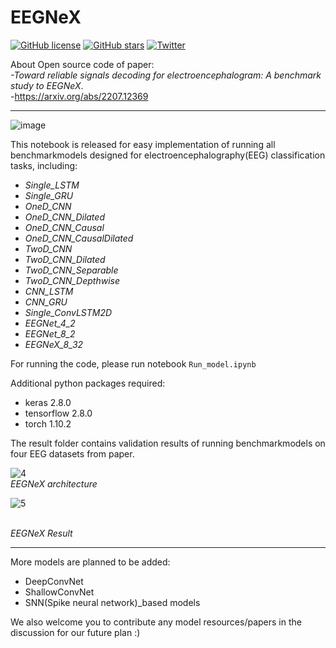 # EEGNeX

<a href="https://github.com/chenxiachan/EEGNeX/blob/main/LICENSE.md"><img alt="GitHub license" src="https://img.shields.io/github/license/chenxiachan/EEGNeX"></a>
<a href="https://github.com/chenxiachan/EEGNeX/stargazers"><img alt="GitHub stars" src="https://img.shields.io/github/stars/chenxiachan/EEGNeX?style=social"></a>
<a href="https://twitter.com/intent/tweet?text=Wow:&url=https%3A%2F%2Fgithub.com%2Fchenxiachan%2FEEGNeX"><img alt="Twitter" src="https://img.shields.io/twitter/url?url=https%3A%2F%2Ftwitter.com%2Fchenxiachan"></a>

About Open source code of paper: <br>*-Toward reliable signals decoding for electroencephalogram: A benchmark study to EEGNeX*.<br>
-https://arxiv.org/abs/2207.12369


---
![image](https://user-images.githubusercontent.com/106488602/176918224-4b24bf92-109e-48e8-b74b-8f44c5ba76b4.png)


This notebook is released for easy implementation of running all benchmarkmodels designed for electroencephalography(EEG) classification tasks, including:<br>
- *Single_LSTM*
- *Single_GRU*
- *OneD_CNN*
- *OneD_CNN_Dilated*
- *OneD_CNN_Causal*
- *OneD_CNN_CausalDilated*
- *TwoD_CNN*
- *TwoD_CNN_Dilated*
- *TwoD_CNN_Separable*
- *TwoD_CNN_Depthwise*
- *CNN_LSTM*
- *CNN_GRU*
- *Single_ConvLSTM2D*
- *EEGNet_4_2*
- *EEGNet_8_2*
- *EEGNeX_8_32*

For running the code, please run notebook `Run_model.ipynb`

Additional python packages required:
- keras 2.8.0
- tensorflow 2.8.0
- torch 1.10.2

The result folder contains validation results of running benchmarkmodels on four EEG datasets from paper.<br> 

![4](https://github.com/chenxiachan/EEGNeX/assets/106488602/f5ff3de7-bf65-4cc6-803b-8786216a4d29)
<br>
<i>EEGNeX architecture</i>

![5](https://github.com/chenxiachan/EEGNeX/assets/106488602/8ccbdd55-d9df-46b4-aa99-94ddac7b11fc)

<br>
<i>EEGNeX Result</i>

---

More models are planned to be added:
- DeepConvNet
- ShallowConvNet
- SNN(Spike neural network)_based models

We also welcome you to contribute any model resources/papers in the discussion for our future plan :)
